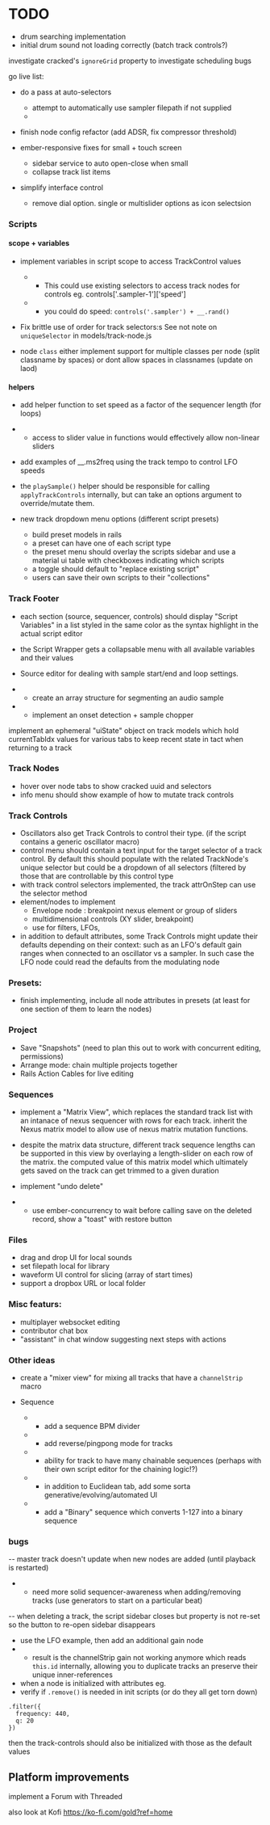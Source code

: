 # TODO
- drum searching implementation
- initial drum sound not loading correctly (batch track controls?)

investigate cracked's `ignoreGrid` property to investigate scheduling bugs

go live list:
- do a pass at auto-selectors
  - attempt to automatically use sampler filepath if not supplied
  - 
- finish node config refactor (add ADSR, fix compressor threshold)
- ember-responsive fixes for small + touch screen
  - sidebar service to auto open-close when small
  - collapse track list items

- simplify interface control
  - remove dial option. single or multislider options as icon selectsion




### Scripts
#### scope + variables
- implement variables in script scope to access TrackControl values
  - - This could use existing selectors to access track nodes for controls eg.
      controls['.sampler-1']['speed']
  - -  you could do speed: `controls('.sampler') + __.rand()`
- Fix brittle use of order for track selectors:s  See not note on `uniqueSelector` in models/track-node.js

- node `class`
  either implement support for multiple classes per node (split classname by spaces)
  or dont allow spaces in classnames (update on laod)

#### helpers
- add helper function to set speed as a factor of the sequencer length (for loops)
- - access to slider value in functions would effectively allow non-linear sliders
- add examples of __.ms2freq using the track tempo to control LFO speeds
- the `playSample()` helper should be responsible for calling `applyTrackControls` internally, but can take an options argument to override/mutate them.

- new track dropdown menu options (different script presets)
  - build preset models in rails
  - a preset can have one of each script type
  - the preset menu should overlay the scripts sidebar and use a material ui table with checkboxes indicating which scripts
  - a toggle should default to "replace existing script"
  - users can save their own scripts to their "collections"


### Track Footer
  - each section (source, sequencer, controls) should display "Script Variables" in a list
  styled in the same color as the syntax highlight in the actual script editor
  - the Script Wrapper gets a collapsable menu with all available variables and their values

  - Source editor for dealing with sample start/end and loop settings. 
  - - create an array structure for segmenting an audio sample
  - - implement an onset detection + sample chopper

implement an ephemeral "uiState" object on track models which hold currentTabIdx values for various tabs
to keep recent state in tact when returning to a track

### Track Nodes
  - hover over node tabs to show cracked uuid and selectors
  - info menu should show example of how to mutate track controls

### Track Controls
  - Oscillators also get Track Controls to control their type. (if the script contains a generic oscillator macro)
  - control menu should contain a text input for the target selector of a track control. By default this should populate with the related TrackNode's unique selector
    but could be a dropdown of all selectors (filtered by those that are controllable by this control type
  - with track control selectors implemented, the track attrOnStep can use the selector method
  - element/nodes to implement
    - Envelope node : breakpoint nexus element or group of sliders
    - multidimensional controls (XY slider, breakpoint)
    - use for filters, LFOs, 
  - in addition to default attributes, some Track Controls might update their defaults depending on their context: such as an LFO's default gain ranges when connected to an oscillator vs a sampler. In such case the LFO node could read the defaults from the modulating node


### Presets:
  - finish implementing, include all node attributes in presets
    (at least for one section of them to learn the nodes)

### Project
  - Save "Snapshots" (need to plan this out to work with concurrent editing, permissions)
  - Arrange mode: chain multiple projects together
  - Rails Action Cables for live editing

### Sequences
  - implement a "Matrix View", which replaces the standard track list with an intanace of 
  nexus sequencer with rows for each track. inherit the Nexus matrix model to allow use of 
  nexus matrix mutation functions.
  - despite the matrix data structure, different track sequence lengths can be supported in this view
  by overlaying a length-slider on each row of the matrix. 
  the computed value of this matrix model which ultimately gets saved on the track can
  get trimmed to a given duration

- implement "undo delete" 
- - use ember-concurrency to wait before calling save on the deleted record, show a "toast" with restore button

### Files
  - drag and drop UI for local sounds
  - set filepath local for library 
  - waveform UI control for slicing (array of start times)
  - support a dropbox URL or local folder

### Misc featurs:
  - multiplayer websocket editing
  - contributor chat box
  - "assistant" in chat window suggesting next steps with actions


### Other ideas
- create a  "mixer view" for mixing all tracks that have a `channelStrip` macro

- Sequence
  - - add a sequence BPM divider
  - - add reverse/pingpong mode for tracks
  - - ability for track to have many chainable sequences (perhaps with their own script editor for the chaining logic!?)

  - - in addition to Euclidean tab, add some sorta generative/evolving/automated UI
  - - add a "Binary" sequence which converts 1-127 into a binary sequence


### bugs
-- master track doesn't update when new nodes are added (until playback is restarted)
- - need more solid sequencer-awareness when adding/removing tracks (use generators to start on a particular beat)

-- when deleting a track, the script sidebar closes but property is not re-set so the button to re-open sidebar disappears

  - use the LFO example, then add an additional gain node
  - - result is the channelStrip gain not working anymore
      which reads `this.id` internally, allowing you to duplicate tracks an preserve their unique inner-references
  - when a node is initialized with attributes eg.
  - verify if `.remove()` is needed in init scripts (or do they all get torn down)
  ```
  .filter({
    frequency: 440,
    q: 20
  })
  ```
  then the track-controls should also be initialized with those as the default values


## Platform improvements

implement a Forum with Threaded

also look at Kofi https://ko-fi.com/gold?ref=home

